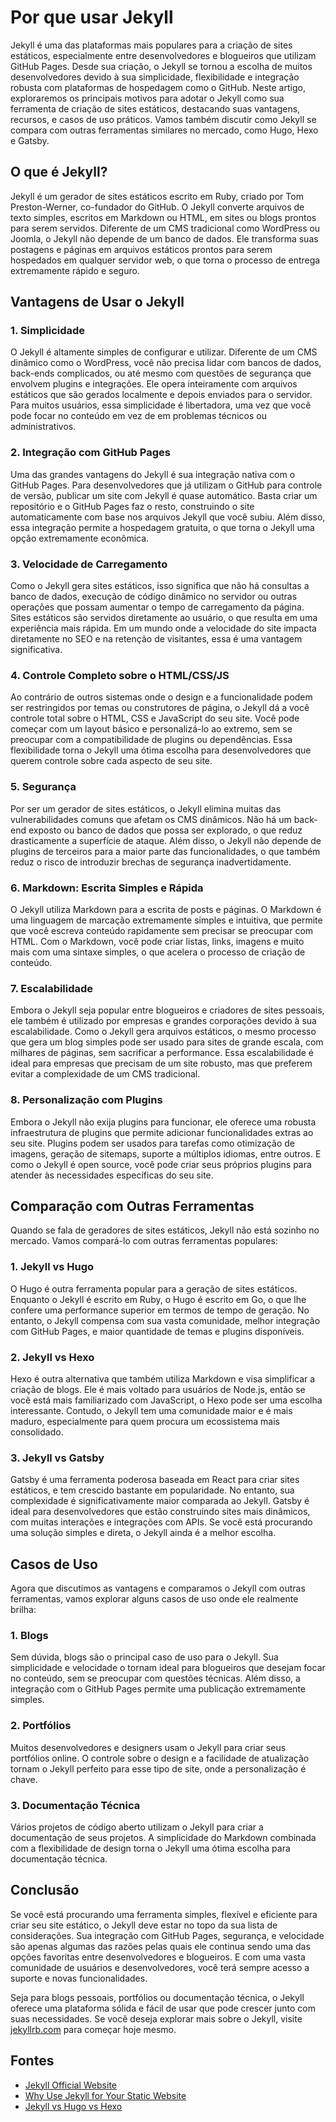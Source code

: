 # Por que usar Jekyll

Jekyll é uma das plataformas mais populares para a criação de sites estáticos, especialmente entre desenvolvedores e blogueiros que utilizam GitHub Pages. Desde sua criação, o Jekyll se tornou a escolha de muitos desenvolvedores devido à sua simplicidade, flexibilidade e integração robusta com plataformas de hospedagem como o GitHub. Neste artigo, exploraremos os principais motivos para adotar o Jekyll como sua ferramenta de criação de sites estáticos, destacando suas vantagens, recursos, e casos de uso práticos. Vamos também discutir como Jekyll se compara com outras ferramentas similares no mercado, como Hugo, Hexo e Gatsby.

## O que é Jekyll?

Jekyll é um gerador de sites estáticos escrito em Ruby, criado por Tom Preston-Werner, co-fundador do GitHub. O Jekyll converte arquivos de texto simples, escritos em Markdown ou HTML, em sites ou blogs prontos para serem servidos. Diferente de um CMS tradicional como WordPress ou Joomla, o Jekyll não depende de um banco de dados. Ele transforma suas postagens e páginas em arquivos estáticos prontos para serem hospedados em qualquer servidor web, o que torna o processo de entrega extremamente rápido e seguro.

## Vantagens de Usar o Jekyll

### 1. **Simplicidade**
O Jekyll é altamente simples de configurar e utilizar. Diferente de um CMS dinâmico como o WordPress, você não precisa lidar com bancos de dados, back-ends complicados, ou até mesmo com questões de segurança que envolvem plugins e integrações. Ele opera inteiramente com arquivos estáticos que são gerados localmente e depois enviados para o servidor. Para muitos usuários, essa simplicidade é libertadora, uma vez que você pode focar no conteúdo em vez de em problemas técnicos ou administrativos.

### 2. **Integração com GitHub Pages**
Uma das grandes vantagens do Jekyll é sua integração nativa com o GitHub Pages. Para desenvolvedores que já utilizam o GitHub para controle de versão, publicar um site com Jekyll é quase automático. Basta criar um repositório e o GitHub Pages faz o resto, construindo o site automaticamente com base nos arquivos Jekyll que você subiu. Além disso, essa integração permite a hospedagem gratuita, o que torna o Jekyll uma opção extremamente econômica.

### 3. **Velocidade de Carregamento**
Como o Jekyll gera sites estáticos, isso significa que não há consultas a banco de dados, execução de código dinâmico no servidor ou outras operações que possam aumentar o tempo de carregamento da página. Sites estáticos são servidos diretamente ao usuário, o que resulta em uma experiência mais rápida. Em um mundo onde a velocidade do site impacta diretamente no SEO e na retenção de visitantes, essa é uma vantagem significativa.

### 4. **Controle Completo sobre o HTML/CSS/JS**
Ao contrário de outros sistemas onde o design e a funcionalidade podem ser restringidos por temas ou construtores de página, o Jekyll dá a você controle total sobre o HTML, CSS e JavaScript do seu site. Você pode começar com um layout básico e personalizá-lo ao extremo, sem se preocupar com a compatibilidade de plugins ou dependências. Essa flexibilidade torna o Jekyll uma ótima escolha para desenvolvedores que querem controle sobre cada aspecto de seu site.

### 5. **Segurança**
Por ser um gerador de sites estáticos, o Jekyll elimina muitas das vulnerabilidades comuns que afetam os CMS dinâmicos. Não há um back-end exposto ou banco de dados que possa ser explorado, o que reduz drasticamente a superfície de ataque. Além disso, o Jekyll não depende de plugins de terceiros para a maior parte das funcionalidades, o que também reduz o risco de introduzir brechas de segurança inadvertidamente.

### 6. **Markdown: Escrita Simples e Rápida**
O Jekyll utiliza Markdown para a escrita de posts e páginas. O Markdown é uma linguagem de marcação extremamente simples e intuitiva, que permite que você escreva conteúdo rapidamente sem precisar se preocupar com HTML. Com o Markdown, você pode criar listas, links, imagens e muito mais com uma sintaxe simples, o que acelera o processo de criação de conteúdo.

### 7. **Escalabilidade**
Embora o Jekyll seja popular entre blogueiros e criadores de sites pessoais, ele também é utilizado por empresas e grandes corporações devido à sua escalabilidade. Como o Jekyll gera arquivos estáticos, o mesmo processo que gera um blog simples pode ser usado para sites de grande escala, com milhares de páginas, sem sacrificar a performance. Essa escalabilidade é ideal para empresas que precisam de um site robusto, mas que preferem evitar a complexidade de um CMS tradicional.

### 8. **Personalização com Plugins**
Embora o Jekyll não exija plugins para funcionar, ele oferece uma robusta infraestrutura de plugins que permite adicionar funcionalidades extras ao seu site. Plugins podem ser usados para tarefas como otimização de imagens, geração de sitemaps, suporte a múltiplos idiomas, entre outros. E como o Jekyll é open source, você pode criar seus próprios plugins para atender às necessidades específicas do seu site.

## Comparação com Outras Ferramentas

Quando se fala de geradores de sites estáticos, Jekyll não está sozinho no mercado. Vamos compará-lo com outras ferramentas populares:

### 1. **Jekyll vs Hugo**
O Hugo é outra ferramenta popular para a geração de sites estáticos. Enquanto o Jekyll é escrito em Ruby, o Hugo é escrito em Go, o que lhe confere uma performance superior em termos de tempo de geração. No entanto, o Jekyll compensa com sua vasta comunidade, melhor integração com GitHub Pages, e maior quantidade de temas e plugins disponíveis.

### 2. **Jekyll vs Hexo**
Hexo é outra alternativa que também utiliza Markdown e visa simplificar a criação de blogs. Ele é mais voltado para usuários de Node.js, então se você está mais familiarizado com JavaScript, o Hexo pode ser uma escolha interessante. Contudo, o Jekyll tem uma comunidade maior e é mais maduro, especialmente para quem procura um ecossistema mais consolidado.

### 3. **Jekyll vs Gatsby**
Gatsby é uma ferramenta poderosa baseada em React para criar sites estáticos, e tem crescido bastante em popularidade. No entanto, sua complexidade é significativamente maior comparada ao Jekyll. Gatsby é ideal para desenvolvedores que estão construindo sites mais dinâmicos, com muitas interações e integrações com APIs. Se você está procurando uma solução simples e direta, o Jekyll ainda é a melhor escolha.

## Casos de Uso

Agora que discutimos as vantagens e comparamos o Jekyll com outras ferramentas, vamos explorar alguns casos de uso onde ele realmente brilha:

### 1. **Blogs**
Sem dúvida, blogs são o principal caso de uso para o Jekyll. Sua simplicidade e velocidade o tornam ideal para blogueiros que desejam focar no conteúdo, sem se preocupar com questões técnicas. Além disso, a integração com o GitHub Pages permite uma publicação extremamente simples.

### 2. **Portfólios**
Muitos desenvolvedores e designers usam o Jekyll para criar seus portfólios online. O controle sobre o design e a facilidade de atualização tornam o Jekyll perfeito para esse tipo de site, onde a personalização é chave.

### 3. **Documentação Técnica**
Vários projetos de código aberto utilizam o Jekyll para criar a documentação de seus projetos. A simplicidade do Markdown combinada com a flexibilidade de design torna o Jekyll uma ótima escolha para documentação técnica.

## Conclusão

Se você está procurando uma ferramenta simples, flexível e eficiente para criar seu site estático, o Jekyll deve estar no topo da sua lista de considerações. Sua integração com GitHub Pages, segurança, e velocidade são apenas algumas das razões pelas quais ele continua sendo uma das opções favoritas entre desenvolvedores e blogueiros. E com uma vasta comunidade de usuários e desenvolvedores, você terá sempre acesso a suporte e novas funcionalidades.

Seja para blogs pessoais, portfólios ou documentação técnica, o Jekyll oferece uma plataforma sólida e fácil de usar que pode crescer junto com suas necessidades. Se você deseja explorar mais sobre o Jekyll, visite [jekyllrb.com](https://jekyllrb.com) para começar hoje mesmo.

## Fontes

- [Jekyll Official Website](https://jekyllrb.com/)
- [Why Use Jekyll for Your Static Website](https://www.sitepoint.com/jekyll-static-site-generator/)
- [Jekyll vs Hugo vs Hexo](https://www.smashingmagazine.com/2020/02/static-site-generators-jekyll-hugo-nuxt/)
